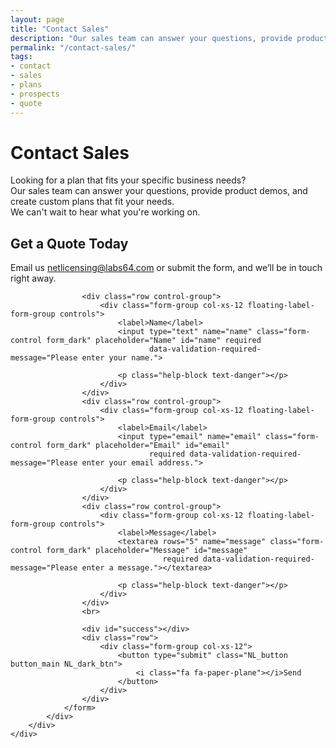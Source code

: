 ```yaml
---
layout: page
title: "Contact Sales"
description: "Our sales team can answer your questions, provide product demos, and create custom plans that fit your needs"
permalink: "/contact-sales/"
tags:
- contact
- sales
- plans
- prospects
- quote
---
```

<div class="row NL_banner">
    <div class="col-md-6 col-md-offset-3 NL_about_page">
        <h1>Contact Sales</h1>
        <span>Looking for a plan that fits your specific business needs?<br/>Our sales team can answer your questions, provide product demos, and create custom plans that fit your needs.<br/>We can't wait to hear what you're working on.</span>
    </div>
</div>

<!-- Contact Section -->
<section id="contact">
    <div class="container">
        <div class="row NL_block">
            <div class="col-lg-12 text-center">
                <h2>Get a Quote Today</h2>
                <p>Email us <a href="mailto:{{ site.email }}?subject=NetLicensing%20Quote">netlicensing@labs64.com</a> or submit the form, and we’ll be in touch right away.</p>
            </div>
        </div>
        <div class="row">
            <div class="col-lg-8 col-lg-offset-2 NL_form_dark">
                <form action="//formspree.io/{{ site.email }}" method="POST" name="sentMessage" id="contactForm"
                      novalidate>
                    <input type="hidden" name="_next" value="{{ site.url }}"/>
                    <input type="hidden" name="_subject" value="NetLicensing Contact">
                    <input type="text" name="_gotcha" style="display:none"/>

                    <div class="row control-group">
                        <div class="form-group col-xs-12 floating-label-form-group controls">
                            <label>Name</label>
                            <input type="text" name="name" class="form-control form_dark" placeholder="Name" id="name" required
                                   data-validation-required-message="Please enter your name.">

                            <p class="help-block text-danger"></p>
                        </div>
                    </div>
                    <div class="row control-group">
                        <div class="form-group col-xs-12 floating-label-form-group controls">
                            <label>Email</label>
                            <input type="email" name="email" class="form-control form_dark" placeholder="Email" id="email"
                                   required data-validation-required-message="Please enter your email address.">

                            <p class="help-block text-danger"></p>
                        </div>
                    </div>
                    <div class="row control-group">
                        <div class="form-group col-xs-12 floating-label-form-group controls">
                            <label>Message</label>
                            <textarea rows="5" name="message" class="form-control form_dark" placeholder="Message" id="message"
                                      required data-validation-required-message="Please enter a message."></textarea>

                            <p class="help-block text-danger"></p>
                        </div>
                    </div>
                    <br>

                    <div id="success"></div>
                    <div class="row">
                        <div class="form-group col-xs-12">
                            <button type="submit" class="NL_button button_main NL_dark_btn">
                                <i class="fa fa-paper-plane"></i>Send
                            </button>
                        </div>
                    </div>
                </form>
            </div>
        </div>
    </div>
</section>

